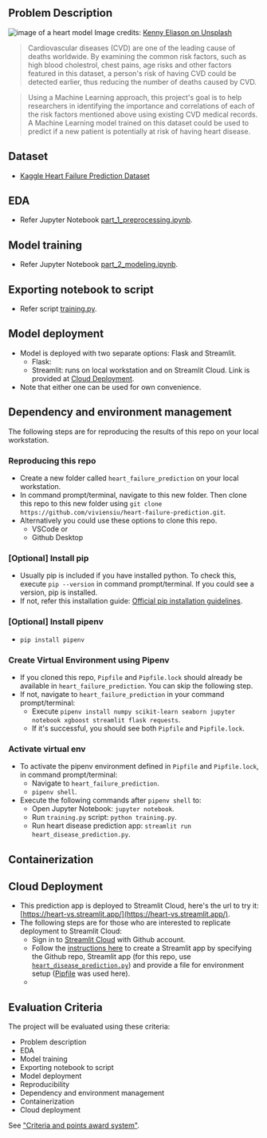 ## Problem Description
![image of a heart model]()
Image credits: [Kenny Eliason on Unsplash](https://unsplash.com/@neonbrand)
> Cardiovascular diseases (CVD) are one of the leading cause of deaths worldwide. By examining the common risk factors, such as high blood cholestrol, chest pains, age risks and other factors featured in this dataset, a person's risk of having CVD could be detected earlier, thus reducing the number of deaths caused by CVD.

> Using a Machine Learning approach, this project's goal is to help researchers in identifying the importance and correlations of each of the risk factors mentioned above using existing CVD medical records. A Machine Learning model trained on this dataset could be used to predict if a new patient is potentially at risk of having heart disease.

## Dataset
* [Kaggle Heart Failure Prediction Dataset](https://www.kaggle.com/datasets/fedesoriano/heart-failure-prediction/)

## EDA
* Refer Jupyter Notebook [part_1_preprocessing.ipynb](https://github.com/viviensiu/heart-failure-prediction/blob/main/notebook/part_1_preprocessing.ipynb).

## Model training
* Refer Jupyter Notebook [part_2_modeling.ipynb](https://github.com/viviensiu/heart-failure-prediction/blob/main/notebook/part_2_modeling.ipynb).

## Exporting notebook to script
* Refer script [training.py](https://github.com/viviensiu/heart-failure-prediction/blob/main/training.py).

## Model deployment
* Model is deployed with two separate options: Flask and Streamlit.
    * Flask:
    * Streamlit: runs on local workstation and on Streamlit Cloud. Link is provided at [Cloud Deployment]().
* Note that either one can be used for own convenience.

## Dependency and environment management
The following steps are for reproducing the results of this repo on your local workstation.

### Reproducing this repo
* Create a new folder called `heart_failure_prediction` on your local workstation.
* In command prompt/terminal, navigate to this new folder. Then clone this repo to this new folder using `git clone https://github.com/viviensiu/heart-failure-prediction.git`. 
* Alternatively you could use these options to clone this repo.
    * VSCode or 
    * Github Desktop

### [Optional] Install pip
* Usually pip is included if you have installed python. To check this, execute `pip --version` in command prompt/terminal. If you could see a version, pip is installed.
* If not, refer this installation guide: [Official pip installation guidelines](https://pip.pypa.io/en/stable/installation/).

### [Optional] Install pipenv
* `pip install pipenv`

### Create Virtual Environment using Pipenv
* If you cloned this repo, `Pipfile` and `Pipfile.lock` should already be available in `heart_failure_prediction`. You can skip the following step.
* If not, navigate to `heart_failure_prediction` in your command prompt/terminal: 
    * Execute `pipenv install numpy scikit-learn seaborn jupyter notebook xgboost streamlit flask requests`. 
    * If it's successful, you should see both `Pipfile` and `Pipfile.lock`.

### Activate virtual env
* To activate the pipenv environment defined in `Pipfile` and `Pipfile.lock`, in command prompt/terminal: 
    * Navigate to `heart_failure_prediction`. 
    * `pipenv shell`.
* Execute the following commands after `pipenv shell` to:
    * Open Jupyter Notebook: `jupyter notebook`.
    * Run `training.py` script: `python training.py`.
    * Run heart disease prediction app: `streamlit run heart_disease_prediction.py`.

## Containerization

## Cloud Deployment
* This prediction app is deployed to Streamlit Cloud, here's the url to try it: [https://heart-vs.streamlit.app/](https://heart-vs.streamlit.app/).
* The following steps are for those who are interested to replicate deployment to Streamlit Cloud:
    * Sign in to [Streamlit Cloud](https://streamlit.io/cloud) with Github account.
    * Follow the [instructions here](https://docs.streamlit.io/deploy/streamlit-community-cloud/deploy-your-app) to create a Streamlit app by specifying the Github repo, Streamlit app (for this repo, use [`heart_disease_prediction.py`](https://github.com/viviensiu/heart-failure-prediction/blob/main/heart_disease_prediction.py))  and provide a file for environment setup ([Pipfile](https://github.com/viviensiu/heart-failure-prediction/blob/main/Pipfile) was used here).
    * 

## Evaluation Criteria
The project will be evaluated using these criteria:
* Problem description
* EDA
* Model training
* Exporting notebook to script
* Model deployment
* Reproducibility
* Dependency and environment management
* Containerization
* Cloud deployment

See ["Criteria and points award system"](https://docs.google.com/spreadsheets/d/e/2PACX-1vQCwqAtkjl07MTW-SxWUK9GUvMQ3Pv_fF8UadcuIYLgHa0PlNu9BRWtfLgivI8xSCncQs82HDwGXSm3/pubhtml).